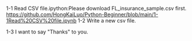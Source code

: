 1-1 Read CSV file.ipython:Please download FL_insurance_sample.csv first. 
https://github.com/HongKaiLuo/Python-Beginner/blob/main/1-1Read%20CSV%20file.ipynb
1-2 Write a new csv file.

1-3 I want to say "Thanks" to you.
